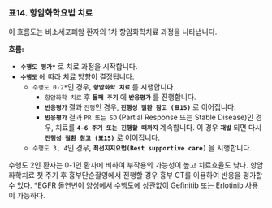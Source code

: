 ### 표14. 항암화학요법 치료

이 흐름도는 비소세포폐암 환자의 1차 항암화학치료 과정을 나타냅니다.

**흐름:**

*   **`수행도 평가*`** 로 치료 과정을 시작합니다.
*   **`수행도`** 에 따라 치료 방향이 결정됩니다:
    *   `수행도 0-2*`인 경우, **`항암화학 치료`** 를 시행합니다.
        *   `항암화학 치료` 후 **`둘째 주기`** 에 **`반응평가`** 를 진행합니다.
        *   **`반응평가`** 결과 `진행`인 경우, **`진행성 질환 참고 (표15)`** 로 이어집니다.
        *   **`반응평가`** 결과 `PR 또는 SD` (Partial Response 또는 Stable Disease)인 경우, 치료를 **`4-6 주기 또는 진행할 때까지`** 계속합니다. 이 경우 **`재발`** 되면 다시 **`진행성 질환 참고 (표15)`** 로 이어집니다.
    *   `수행도 3, 4`인 경우, **`최선지지요법(Best supportive care)`** 을 시행합니다.

수행도 2인 환자는 0-1인 환자에 비하여 부작용의 가능성이 높고 치료효율도 낮다.
항암화학치료 첫 주기 후 흉부단순촬영에서 진행할 경우 흉부 CT를 이용하여 반응을 평가할 수 있다.
*EGFR 돌연변이 양성에서 수행도에 상관없이 Gefinitib 또는 Erlotinib 사용이 가능하다.